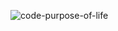 ![code-purpose-of-life](https://github.com/user-attachments/assets/ba8c27f5-95ec-4f60-a0b0-79e050b37451)
